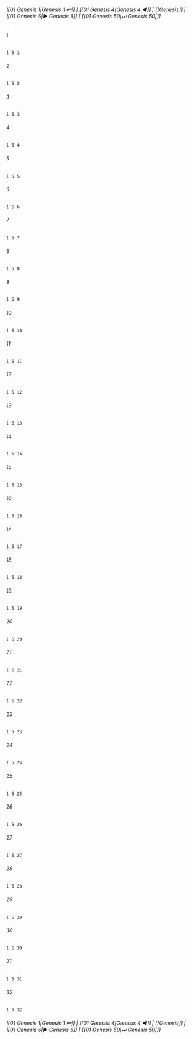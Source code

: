 
###### [[01 Genesis 1|Genesis 1 ⏮]] | [[01 Genesis 4|Genesis 4 ◀]] | [[Genesis]] | [[01 Genesis 6|▶ Genesis 6]] | [[01 Genesis 50|⏭ Genesis 50|]]

###### 1
``` verse
1 5 1 
```
###### 2
``` verse
1 5 2 
```
###### 3
``` verse
1 5 3 
```
###### 4
``` verse
1 5 4 
```
###### 5
``` verse
1 5 5 
```
###### 6
``` verse
1 5 6 
```
###### 7
``` verse
1 5 7 
```
###### 8
``` verse
1 5 8 
```
###### 9
``` verse
1 5 9 
```
###### 10
``` verse
1 5 10 
```
###### 11
``` verse
1 5 11 
```
###### 12
``` verse
1 5 12 
```
###### 13
``` verse
1 5 13 
```
###### 14
``` verse
1 5 14 
```
###### 15
``` verse
1 5 15 
```
###### 16
``` verse
1 5 16 
```
###### 17
``` verse
1 5 17 
```
###### 18
``` verse
1 5 18 
```
###### 19
``` verse
1 5 19 
```
###### 20
``` verse
1 5 20 
```
###### 21
``` verse
1 5 21 
```
###### 22
``` verse
1 5 22 
```
###### 23
``` verse
1 5 23 
```
###### 24
``` verse
1 5 24 
```
###### 25
``` verse
1 5 25 
```
###### 26
``` verse
1 5 26 
```
###### 27
``` verse
1 5 27 
```
###### 28
``` verse
1 5 28 
```
###### 29
``` verse
1 5 29 
```
###### 30
``` verse
1 5 30 
```
###### 31
``` verse
1 5 31 
```
###### 32
``` verse
1 5 32 
```

###### [[01 Genesis 1|Genesis 1 ⏮]] | [[01 Genesis 4|Genesis 4 ◀]] | [[Genesis]] | [[01 Genesis 6|▶ Genesis 6]] | [[01 Genesis 50|⏭ Genesis 50|]]

